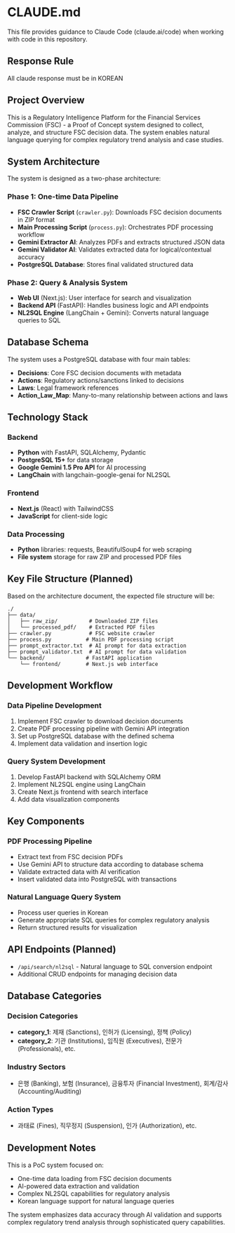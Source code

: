 # CLAUDE.md

This file provides guidance to Claude Code (claude.ai/code) when working with code in this repository.

## Response Rule

All claude response must be in KOREAN

## Project Overview

This is a Regulatory Intelligence Platform for the Financial Services Commission (FSC) - a Proof of Concept system designed to collect, analyze, and structure FSC decision data. The system enables natural language querying for complex regulatory trend analysis and case studies.

## System Architecture

The system is designed as a two-phase architecture:

### Phase 1: One-time Data Pipeline
- **FSC Crawler Script** (`crawler.py`): Downloads FSC decision documents in ZIP format
- **Main Processing Script** (`process.py`): Orchestrates PDF processing workflow
- **Gemini Extractor AI**: Analyzes PDFs and extracts structured JSON data
- **Gemini Validator AI**: Validates extracted data for logical/contextual accuracy
- **PostgreSQL Database**: Stores final validated structured data

### Phase 2: Query & Analysis System
- **Web UI** (Next.js): User interface for search and visualization
- **Backend API** (FastAPI): Handles business logic and API endpoints
- **NL2SQL Engine** (LangChain + Gemini): Converts natural language queries to SQL

## Database Schema

The system uses a PostgreSQL database with four main tables:

- **Decisions**: Core FSC decision documents with metadata
- **Actions**: Regulatory actions/sanctions linked to decisions
- **Laws**: Legal framework references
- **Action_Law_Map**: Many-to-many relationship between actions and laws

## Technology Stack

### Backend
- **Python** with FastAPI, SQLAlchemy, Pydantic
- **PostgreSQL 15+** for data storage
- **Google Gemini 1.5 Pro API** for AI processing
- **LangChain** with langchain-google-genai for NL2SQL

### Frontend
- **Next.js** (React) with TailwindCSS
- **JavaScript** for client-side logic

### Data Processing
- **Python** libraries: requests, BeautifulSoup4 for web scraping
- **File system** storage for raw ZIP and processed PDF files

## Key File Structure (Planned)

Based on the architecture document, the expected file structure will be:

```
./
├── data/
│   ├── raw_zip/          # Downloaded ZIP files
│   └── processed_pdf/    # Extracted PDF files
├── crawler.py            # FSC website crawler
├── process.py           # Main PDF processing script
├── prompt_extractor.txt  # AI prompt for data extraction
├── prompt_validator.txt  # AI prompt for data validation
└── backend/             # FastAPI application
    └── frontend/        # Next.js web interface
```

## Development Workflow

### Data Pipeline Development
1. Implement FSC crawler to download decision documents
2. Create PDF processing pipeline with Gemini API integration
3. Set up PostgreSQL database with the defined schema
4. Implement data validation and insertion logic

### Query System Development
1. Develop FastAPI backend with SQLAlchemy ORM
2. Implement NL2SQL engine using LangChain
3. Create Next.js frontend with search interface
4. Add data visualization components

## Key Components

### PDF Processing Pipeline
- Extract text from FSC decision PDFs
- Use Gemini API to structure data according to database schema
- Validate extracted data with AI verification
- Insert validated data into PostgreSQL with transactions

### Natural Language Query System
- Process user queries in Korean
- Generate appropriate SQL queries for complex regulatory analysis
- Return structured results for visualization

## API Endpoints (Planned)

- `/api/search/nl2sql` - Natural language to SQL conversion endpoint
- Additional CRUD endpoints for managing decision data

## Database Categories

### Decision Categories
- **category_1**: 제재 (Sanctions), 인허가 (Licensing), 정책 (Policy)
- **category_2**: 기관 (Institutions), 임직원 (Executives), 전문가 (Professionals), etc.

### Industry Sectors
- 은행 (Banking), 보험 (Insurance), 금융투자 (Financial Investment), 회계/감사 (Accounting/Auditing)

### Action Types
- 과태료 (Fines), 직무정지 (Suspension), 인가 (Authorization), etc.

## Development Notes

This is a PoC system focused on:
- One-time data loading from FSC decision documents
- AI-powered data extraction and validation
- Complex NL2SQL capabilities for regulatory analysis
- Korean language support for natural language queries

The system emphasizes data accuracy through AI validation and supports complex regulatory trend analysis through sophisticated query capabilities.
